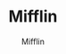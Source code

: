 ---
designer: Endless Knot
description: "Collection%3A%20Omni%20Collection%0AColor%3A%20Grey%0AMaterial%3A%20100%25%20WoolPile%3A%201/4%22Width%3A%2013%272%22%2C%2016%274%22Style%3A%20Flatweave%2C%20Geometric"
image_primary: img/MIF13-75-600x873.jpg
image_secondary: ../../../images/blank.png
manufacturer: Endless Knot
href: https://endlessknotrugs.com/product/mifflin-75-grey/
subtitle: Mifflin
tags: 
  - endless_knot
  - on-demand-rugs
title: Mifflin
image_thumb: img/MIF13-75-300x300.jpg
category: on-demand-rugs
slug: /manufacturers/endless-knot/on-demand-rugs/endless-knot-mifflin
---